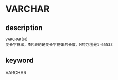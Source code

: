 # VARCHAR

## description

```palin text
VARCHAR(M)
变长字符串，M代表的是变长字符串的长度。M的范围是1-65533
```

## keyword

VARCHAR

